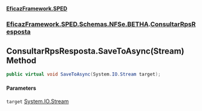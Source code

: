 #### [EficazFramework.SPED](EficazFrameworkSPED.md 'EficazFramework SPED')
### [EficazFramework.SPED.Schemas.NFSe.BETHA](EficazFramework.SPED.Schemas.NFSe.BETHA.md 'EficazFramework.SPED.Schemas.NFSe.BETHA').[ConsultarRpsResposta](EficazFramework.SPED.Schemas.NFSe.BETHA/ConsultarRpsResposta.md 'EficazFramework.SPED.Schemas.NFSe.BETHA.ConsultarRpsResposta')

## ConsultarRpsResposta.SaveToAsync(Stream) Method

```csharp
public virtual void SaveToAsync(System.IO.Stream target);
```
#### Parameters

<a name='EficazFramework.SPED.Schemas.NFSe.BETHA.ConsultarRpsResposta.SaveToAsync(System.IO.Stream).target'></a>

`target` [System.IO.Stream](https://docs.microsoft.com/en-us/dotnet/api/System.IO.Stream 'System.IO.Stream')